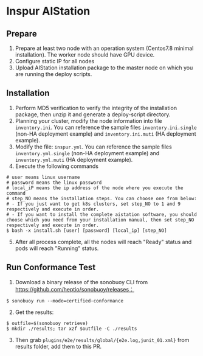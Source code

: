 # Inspur AIStation
## Prepare


1. Prepare at least two node with an operation system (Centos7.8 minimal installation). The worker node should have GPU device.
2. Configure static IP for all nodes
3. Upload AIStation installation package to the master node on which you are running the deploy scripts.

## Installation


1. Perform MD5 verification to verify the integrity of the installation package, then unzip it and generate a deploy-script directory.
2. Planning your cluster, modify the node information into file `inventory.ini`. You can reference the sample files `inventory.ini.single` (non-HA deployment example) and `inventory.ini.muti` (HA deployment example).
3. Modify the file: `inspur.yml`. You can reference the sample files `inventory.yml.single` (non-HA deployment example) and `inventory.yml.muti` (HA deployment example).
4. Execute the following commands 
```
# user means linux username
# password means the linux password
# local_iP means the ip address of the node where you execute the command 
# step_NO means the installation steps. You can choose one from below:
# - If you just want to get k8s clusters, set step_NO to 1 and 9 respectively and execute in order. 
# - If you want to install the complete aistation software, you should choose which you need from your installation manual, then set step_NO respectively and execute in order. 
$ bash -x install.sh [user] [password] [local_ip] [step_NO]
```
5. After all process complete, all the nodes will reach "Ready" status and pods will reach "Running" status.

## Run Conformance Test


1. Download a binary release of the sonobuoy CLI from https://github.com/heptio/sonobuoy/releases：
```
$ sonobuoy run --mode=certified-conformance
```

2. Get the results:
```
$ outfile=$(sonobuoy retrieve)
$ mkdir ./results; tar xzf $outfile -C ./results
```

3. Then grab `plugins/e2e/results/global/{e2e.log,junit_01.xml}` from results folder, add them to this PR.
